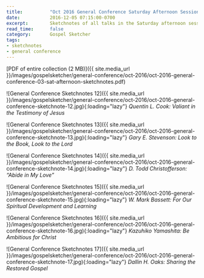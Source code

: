 ```yaml
---
title:          "Oct 2016 General Conference Saturday Afternoon Session Sketchnotes"
date:           2016-12-05 07:15:00-0700
excerpt:        Sketchnotes of all talks in the Saturday afternoon session from Oct 2016 LDS General Conference
read_time:      false
category:       Gospel Sketcher
tags:
- sketchnotes
- general conference
---
```


[PDF of entire collection (2 MB)]({{ site.media_url }}/images/gospelsketcher/general-conference/oct-2016/oct-2016-general-conference-03-sat-afternoon-sketchnotes.pdf)

![General Conference Sketchnotes 12]({{ site.media_url }}/images/gospelsketcher/general-conference/oct-2016/oct-2016-general-conference-sketchnote-12.jpg){:loading="lazy"}
_Quentin L. Cook: Valiant in the Testimony of Jesus_

![General Conference Sketchnotes 13]({{ site.media_url }}/images/gospelsketcher/general-conference/oct-2016/oct-2016-general-conference-sketchnote-13.jpg){:loading="lazy"}
_Gary E. Stevenson: Look to the Book, Look to the Lord_

![General Conference Sketchnotes 14]({{ site.media_url }}/images/gospelsketcher/general-conference/oct-2016/oct-2016-general-conference-sketchnote-14.jpg){:loading="lazy"}
_D. Todd Christofferson: “Abide in My Love”_

![General Conference Sketchnotes 15]({{ site.media_url }}/images/gospelsketcher/general-conference/oct-2016/oct-2016-general-conference-sketchnote-15.jpg){:loading="lazy"}
_W. Mark Bassett: For Our Spiritual Development and Learning_

![General Conference Sketchnotes 16]({{ site.media_url }}/images/gospelsketcher/general-conference/oct-2016/oct-2016-general-conference-sketchnote-16.jpg){:loading="lazy"}
_Kazuhiko Yamashita: Be Ambitious for Christ_

![General Conference Sketchnotes 17]({{ site.media_url }}/images/gospelsketcher/general-conference/oct-2016/oct-2016-general-conference-sketchnote-17.jpg){:loading="lazy"}
_Dallin H. Oaks: Sharing the Restored Gospel_
